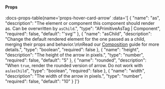 <!-- This file was automatic generated. Do not edit it manually -->

#### Props
:docs-props-table{name='props-hover-card-arrow' :data='[
  {
    "name": "as",
    "description": "The element or component this component should render as. Can be overwritten by `asChild`.",
    "type": "APrimitiveAsTag | Component",
    "required": false,
    "default": "\'svg\'"
  },
  {
    "name": "asChild",
    "description": "Change the default rendered element for the one passed as a child, merging their props and behavior.\\n\\nRead our [Composition](https://akar.vinicunca.dev/core/guides/composition) guide for more details.",
    "type": "boolean",
    "required": false
  },
  {
    "name": "height",
    "description": "The height of the arrow in pixels.",
    "type": "number",
    "required": false,
    "default": "5"
  },
  {
    "name": "rounded",
    "description": "When `true`, render the rounded version of arrow. Do not work with `as`/`asChild`",
    "type": "boolean",
    "required": false
  },
  {
    "name": "width",
    "description": "The width of the arrow in pixels.",
    "type": "number",
    "required": false,
    "default": "10"
  }
]'} 
